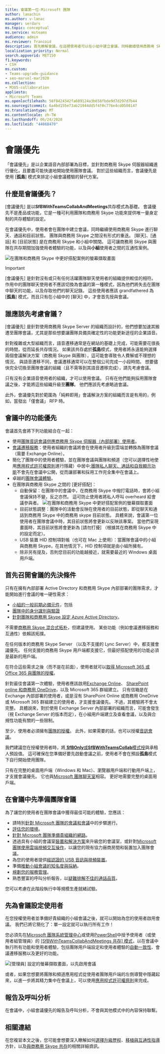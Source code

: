 ```yaml
---
title: 會議第一位-Microsoft 團隊
author: lanachin
ms.author: v-lanac
manager: serdars
ms.topic: conceptual
ms.service: msteams
audience: admin
ms.reviewer: francoid
description: 首先瞭解會議，在這裡使用者可以在小組中建立會議，同時繼續使用商務用 Skype 進行聊天、通話和目前狀態。
localization_priority: Normal
search.appverid: MET150
f1.keywords:
- CSH
ms.custom:
- Teams-upgrade-guidance
- seo-marvel-mar2020
ms.collection:
- M365-collaboration
appliesto:
- Microsoft Teams
ms.openlocfilehash: 58f8424342fa609124a3b658fbde9d7d297d7b44
ms.sourcegitcommit: 6a4bd155e73ab21944dd5f4f0c776e4cd0508147
ms.translationtype: MT
ms.contentlocale: zh-TW
ms.lasthandoff: 06/24/2020
ms.locfileid: "44868470"
---
```

# <a name="meetings-first"></a>會議優先

「會議優先」是以企業語音內部部署為目標，並針對商務用 Skype 伺服器組織進行優化，且要盡可能快速地開始使用團隊會議。 對於這些組織而言，會議優先是使用 [**孤島**] 模式來排定小組會議體驗的替代方案。

## <a name="what-is-meetings-first"></a>什麼是會議優先？

[會議優先] 是以**SfBWithTeamsCollabAndMeetings**共存模式為基礎。 會議優先不是產品或功能，它是一種可利用團隊和商務用 Skype 功能來提供唯一量身定制的共存體驗的設定。

在會議優先中，使用者會在團隊中建立會議，同時繼續使用商務用 Skype 進行聊天、通話和目前狀態。 團隊與商務用 Skype 之間沒有形式的重迭。 [聊天]、[通話] 和 [目前狀態] 是在商務用 Skype 和小組中關閉。 這可讓商務用 Skype 與團隊在共存期間加強使用者體驗的功能，以及與**小組**使用者之間的互通性案例。

![在團隊和商務用 Skype 中更好搭配案例的螢幕擷取畫面](media/meetings-first-meeting-in-meeting.png)

> [!Important]
> [會議優先] 是針對沒有或只有任何活躍團隊聊天使用者的組織提供較佳的相符。 作用中的團隊聊天使用者不應該切換為會議的第一種模式，因為他們將失去在團隊中聊天的功能，以及存取他們的聊天記錄。 這些使用者應該 grandfathered 為 [**孤島**] 模式，而且只有在小組中的 [聊天] 中，才會首先授與會議。

## <a name="who-should-consider-meetings-first"></a>誰應該先考慮會議？

[會議優先] 是針對使用商務用 Skype Server 的組織而設計的，他們想要加速其搬遷至團隊會議，尤其是那些想要讓團隊具備具確定性的功能更新途徑的企業語音。

針對複雜或大型組織而言，語音遷移通常是在網站的基礎上完成，可能需要花很長的時間，從而延長共存情況。 如果該共存處於**孤島**模式，使用者將永遠能夠選擇兩個會議解決方案（商務用 Skype 與團隊），這可能會導致令人費解或不理想的情況。 與語音遷移不同，會議遷移通常可以在整個公司完成一小段時間。 想要儘快完全切換至團隊會議的組織（且不需等到其語音遷移完成），請先考慮會議。

只有沒有企業語音使用者的組織，才可以使用會議。 只有在他們能夠採用團隊會議之後，才能將這些組織升級至**團隊**。 他們應該先考慮略過會議。

此外，會議優先對於範圍為「純粹即用」會議解決方案的組織而言是有用的，例如，當發出「僅會議」 RFP 時。

## <a name="capabilities-in-meetings-first"></a>會議中的功能優先

會議首先會將下列功能結合在一起：

- 使用[團隊音訊會議](tutorial-audio-conferencing.yml)[供應商務用 Skype 伺服器（內部部署）使用者](https://docs.microsoft.com/microsoftteams/tutorial-audio-conferencing?tutorial-step=3)。
- [會議遷移服務](https://docs.microsoft.com/skypeforbusiness/audio-conferencing-in-office-365/setting-up-the-meeting-migration-service-mms)：使用者組織的會議將會在使用者升級到雲端並轉換為團隊會議（需要 Exchange Online）。
- 簡化了團隊中的使用者體驗，並在團隊會議與團隊和頻道（您可以選擇性地使用[應用程式許可權原則](teams-app-permission-policies.md)進行隱藏）中居中;[團隊私人聊天、通話和自我顯示功能](teams-client-experience-and-conformance-to-coexistence-modes.md)不會先在會議中公開，從而讓部署和採用工作完全集中在會議上。
- 卓越的[團隊會議體驗](tutorial-meetings-in-teams.yml)。
- 在團隊與商務用 Skype 之間的 [更好搭配]： 
  - 自動保留：在團隊中的會議中，在商務用 Skype 中撥打電話時，會將小組會議保持不變，反之亦然。 這可防止使用者將私人呼叫 overheard 給會議參與者。
    ![在團隊和商務用 Skype 中更好搭配案例的螢幕擷取畫面](media/meetings-first-better-together-hold.png)
  - 目前狀態調整：團隊中的活動會反映在使用者的目前狀態，即從聊天和通話到商務用 Skype 中的商務用 skype 目前狀態。 具體來說，會議第一位使用者在團隊會議中時，其目前狀態將會更新以反映該專案。 當他們呈現畫面時，其目前狀態將會更新為 [請勿打擾] （根據其在商務用 Skype 中的設定而定）。
  - USB 裝置 HID 控制項對帳（也可在 Mac 上使用）：當團隊會議中的小組與商務用 Skype，在其他情況下，HID 控制項就是由小組所擁有。
  - 除非另有提及，否則您目前的功能越接近，就需要最近的 Windows 桌面用戶端。

## <a name="prerequisites-for-meetings-first"></a>首先召開會議的先決條件

只有在擁有內部部署 Active Directory 和商務用 Skype 內部部署的團隊需求，才能開始進行會議的唯一硬性需求：

- [小組的一般前期必備元件](upgrade-plan-journey-prerequisites.md)，包括
- [團隊中的身分識別與驗證](identify-models-authentication.md)
- [針對團隊和商務用 Skype 設定 Azure Active Directory](https://docs.microsoft.com/skypeforbusiness/hybrid/configure-azure-ad-connect)。

不需要[商務用 Skype 混合式拓朴](https://docs.microsoft.com/skypeforbusiness/hybrid/configure-federation-with-skype-for-business-online)，但建議使用。 某些功能（例如會議遷移服務和互通性）依賴該拓撲。

在任何版本的商務用 Skype Server （以及不支援的 Lync Server）中，都支援會議優先。 任何支援的商務用 Skype 用戶端都支援它，但最好搭配使用的功能必須是最新的用戶端。

在符合這些需求之後（而不是在前面），使用者就可以[取得 Microsoft 365 或 Office 365 與團隊的授權](https://docs.microsoft.com/office365/enterprise/assign-licenses-to-user-accounts)。

針對最佳會議第一次體驗，使用者應該啟用[Exchange Online](exchange-teams-interact.md)、 [SharePoint online 和商務用 OneDrive](sharepoint-onedrive-interact.md)，以及 Microsoft 365 群組建立。 只有信箱是在 Exchange 內部部署的使用者，或是沒有 SharePoint Online 或商務用 OneDrive 或 Microsoft 365 群組建立的使用者，才支援會議優先。 不過，其體驗將不會太完整。 具體說來，對於使用 Exchange Server 內部部署的組織而言，可能會發生（視 Exchange Server 的版本而定），在小組用戶端建立及查看會議，以及與合規性功能有關的一些限制。

至少，使用者必須擁有[團隊的授權](https://docs.microsoft.com/microsoft-365/admin/manage/assign-licenses-to-users)。 此外，如果需要的話，也可以授權[音訊會議](set-up-audio-conferencing-in-teams.md)。

我們建議您在授權使用者時，將[ **SfBOnly**或**SfBWithTeamsCollab**模式授](https://docs.microsoft.com/powershell/module/skype/grant-csteamsupgradepolicy?view=skype-ps)與承租人預設值。 這可確保在您準備好要先啟動會議之前，使用者不會在預設**孤島**模式下自行開始使用團隊。

只有在完整的桌面用戶端（Windows 和 Mac）、瀏覽器用戶端和行動用戶端上，才支援會議優先。 它也與[Microsoft 團隊聊天室](https://docs.microsoft.com/microsoftteams/room-systems/)相容。 更好地需要完整的桌面用戶端。

## <a name="prepare-for-teams-meetings-in-meetings-first"></a>在會議中先準備團隊會議

為了讓您的使用者在團隊會議中獲得最佳可能的體驗，您應該：

- 請特別[針對 Microsoft 團隊的會議和會議](deploy-meetings-microsoft-teams-landing-page.md)中的步驟進行。
- [評估您的環境](3-envision-evaluate-my-environment.md)。
- [針對 Microsoft 團隊準備貴組織的網路](prepare-network.md)。
- 透過具有小組的會議室[裝置和解決方案](https://docs.microsoft.com/skypeforbusiness/certification/devices-meeting-rooms?toc=/MicrosoftTeams/toc.json&bc=/microsoftteams/breadcrumb/toc.json)來升級您的會議室，或針對[Microsoft 團隊使用雲端視頻交互操作](cloud-video-interop.md)，以讓您的現有協力廠商房間和裝置加入團隊會議。
- 為您的使用者提供[經認證的 USB 音訊與視頻裝置](https://docs.microsoft.com/skypeforbusiness/certification/devices-usb-devices?toc=/MicrosoftTeams/toc.json&bc=/microsoftteams/breadcrumb/toc.json)。
- 準備[推動小組會議的知名度與採納](adopt-microsoft-teams-landing-page.md)。
- [規劃您的服務管理](4-envision-plan-my-service-management.md)。
- 熟悉豐富的呼叫分析報告，以[疑難排解不佳的通話品質](use-call-analytics-to-troubleshoot-poor-call-quality.md)。

您可以考慮在此階段執行中等規模生產就緒試驗。

## <a name="configure-users-for-meetings-first"></a>先為會議設定使用者

在您授權使用者並準備好貴組織的小組會議之後，就可以開始為您的使用者啟用會議。 我們已將它簡化了：單一設定就可以執行所有工作！

您必須先在[Microsoft 團隊系統管理中心](manage-teams-in-modern-portal.md)或使用[PowerShell](https://docs.microsoft.com/powershell/module/skype/grant-csteamsupgradepolicy?view=skype-ps)中授予使用者（或使用者組管理員）的 [ [SfBWithTeamsCollabAndMeetings 共存] 模式](setting-your-coexistence-and-upgrade-settings.md)，以在會議中執行所有功能和使用者體驗，包括團隊用戶端設定和使用者體驗的[自動一致性](teams-client-experience-and-conformance-to-coexistence-modes.md)、會議遷移服務以及更好的功能。

![[管理員] 設定的螢幕擷取畫面，以先啟用會議](media/teams-meeting-admin-settings.png)

或者，如果您想要將團隊和頻道應用程式從使用者團隊用戶端的左側導覽中隱藏起來，以進一步將其精力集中在會議上，可以使用[應用程式許可權原則](teams-app-permission-policies.md)來完成。

## <a name="reporting-and-call-analytics"></a>報告及呼叫分析

在會議中，小組會議優先的報告及呼叫分析，不會與其他模式中的內容保持聯繫。

## <a name="related-links"></a>相關連結

在您複習本文之後，您可能會想要深入瞭解如何[選擇升級歷程](upgrade-and-coexistence-of-skypeforbusiness-and-teams.md)、[移植與互通性指導](migration-interop-guidance-for-teams-with-skype.md)方針，以及[與商務用 Skype 共存](coexistence-chat-calls-presence.md)的相關詳細資訊。


